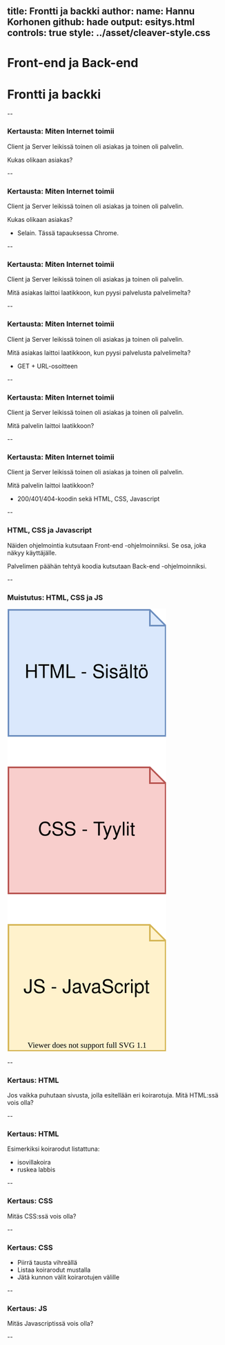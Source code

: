 title: Frontti ja backki
author:
  name: Hannu Korhonen
  github: hade
output: esitys.html
controls: true
style: ../asset/cleaver-style.css
--

# Front-end ja Back-end
# Frontti ja backki

--

### Kertausta: Miten Internet toimii
Client ja Server leikissä toinen oli asiakas ja toinen oli palvelin. 

Kukas olikaan asiakas?

--

### Kertausta: Miten Internet toimii
Client ja Server leikissä toinen oli asiakas ja toinen oli palvelin. 

Kukas olikaan asiakas?
- Selain. Tässä tapauksessa Chrome. 

--

### Kertausta: Miten Internet toimii
Client ja Server leikissä toinen oli asiakas ja toinen oli palvelin. 

Mitä asiakas laittoi laatikkoon, kun pyysi palvelusta palvelimelta?

--

### Kertausta: Miten Internet toimii
Client ja Server leikissä toinen oli asiakas ja toinen oli palvelin. 

Mitä asiakas laittoi laatikkoon, kun pyysi palvelusta palvelimelta?
- GET + URL-osoitteen 

--

### Kertausta: Miten Internet toimii
Client ja Server leikissä toinen oli asiakas ja toinen oli palvelin. 

Mitä palvelin laittoi laatikkoon?

--
### Kertausta: Miten Internet toimii
Client ja Server leikissä toinen oli asiakas ja toinen oli palvelin. 

Mitä palvelin laittoi laatikkoon?
- 200/401/404-koodin sekä HTML, CSS, Javascript

--

### HTML, CSS ja Javascript
Näiden ohjelmointia kutsutaan Front-end -ohjelmoinniksi. Se osa, joka näkyy käyttäjälle.

Palvelimen päähän tehtyä koodia kutsutaan Back-end -ohjelmoinniksi.

--

### Muistutus: HTML, CSS ja JS

![post-it-laput](img/post-it-laput.svg)

--

### Kertaus: HTML

Jos vaikka puhutaan sivusta, jolla esitellään eri koirarotuja. Mitä HTML:ssä vois olla?

--

### Kertaus: HTML

Esimerkiksi koirarodut listattuna:
- isovillakoira 
- ruskea labbis

--

### Kertaus: CSS

Mitäs CSS:ssä vois olla?

--

### Kertaus: CSS

- Piirrä tausta vihreällä
- Listaa koirarodut mustalla
- Jätä kunnon välit koirarotujen välille

--

### Kertaus: JS

Mitäs Javascriptissä vois olla?

--


